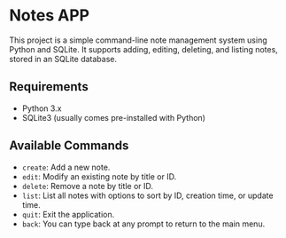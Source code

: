# Notes APP

This project is a simple command-line note management system using Python and SQLite. It supports adding, editing, deleting, and listing notes, stored in an SQLite database.

## Requirements
- Python 3.x
- SQLite3 (usually comes pre-installed with Python)
   
## Available Commands

- `create`: Add a new note.
- `edit`: Modify an existing note by title or ID.
- `delete`: Remove a note by title or ID.
- `list`: List all notes with options to sort by ID, creation time, or update time.
- `quit`: Exit the application.
- `back`: You can type back at any prompt to return to the main menu.
